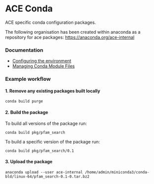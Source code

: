 # ACE Conda
ACE specific conda configuration packages.


The following organisation has been created within anaconda as a repository for ace packages:
https://anaconda.org/ace-internal

### Documentation
* [Configuring the environment](doc/environment.md)
* [Managing Conda Module Files](https://wiki.ecogenomic.org/doku.php?id=managing_modulefiles_conda_environments)

### Example workflow

#### 1. Remove any existing packages built locally
`conda build purge`

#### 2. Build the package
To build all versions of the package run:

`conda build pkg/pfam_search`

To build a specific version of the package run:

`conda build pkg/pfam_search/0.1`

#### 3. Upload the package
`anaconda upload --user ace-internal /home/admin/miniconda3/conda-bld/linux-64/pfam_search-0.1-0.tar.bz2`

